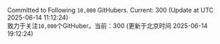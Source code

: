 Committed to Following `10,000` GitHubers. Current: <!-- FOLLOWING_COUNT -->300<!-- FOLLOWING_COUNT --> (Update at UTC <!-- LAST_UPDATED -->2025-06-14 11:12:24<!-- LAST_UPDATED -->)<br>
致力于关注`10,000`个GitHuber。当前：<!-- FOLLOWING_COUNT -->300<!-- FOLLOWING_COUNT --> (更新于北京时间 <!-- LAST_UPDATED_CST -->2025-06-14 19:12:24<!-- LAST_UPDATED_CST -->)
